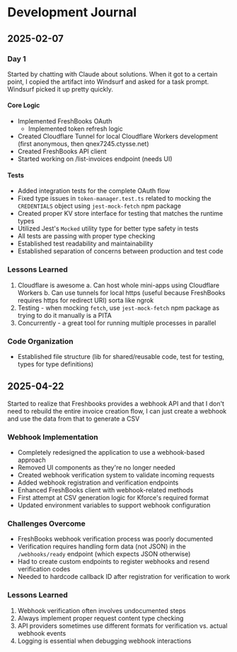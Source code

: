 # Development Journal

## 2025-02-07

### Day 1
Started by chatting with Claude about solutions. When it got to a certain point, I copied the artifact into Windsurf and asked for a task prompt. Windsurf picked it up pretty quickly.

#### Core Logic
- Implemented FreshBooks OAuth
  - Implemented token refresh logic
- Created Cloudflare Tunnel for local Cloudflare Workers development (first anonymous, then qnex7245.ctysse.net)
- Created FreshBooks API client
- Started working on /list-invoices endpoint (needs UI)

#### Tests
- Added integration tests for the complete OAuth flow
- Fixed type issues in `token-manager.test.ts` related to mocking the `CREDENTIALS` object using `jest-mock-fetch` npm package
- Created proper KV store interface for testing that matches the runtime types
- Utilized Jest's `Mocked` utility type for better type safety in tests
- All tests are passing with proper type checking
- Established test readability and maintainability
- Established separation of concerns between production and test code

### Lessons Learned
1. Cloudflare is awesome
  a. Can host whole mini-apps using Cloudflare Workers
  b. Can use tunnels for local https (useful because FreshBooks requires https for redirect URI) sorta like ngrok
2. Testing - when mocking `fetch`, use `jest-mock-fetch` npm package as trying to do it manually is a PITA
3. Concurrently - a great tool for running multiple processes in parallel

### Code Organization
- Established file structure (lib for shared/reusable code, test for testing, types for type definitions)

## 2025-04-22

Started to realize that Freshbooks provides a webhook API and that I don't need to rebuild the entire invoice creation flow, I can just create a webhook and use the data from that to generate a CSV

### Webhook Implementation
- Completely redesigned the application to use a webhook-based approach
- Removed UI components as they're no longer needed
- Created webhook verification system to validate incoming requests
- Added webhook registration and verification endpoints
- Enhanced FreshBooks client with webhook-related methods
- First attempt at CSV generation logic for Kforce's required format
- Updated environment variables to support webhook configuration

### Challenges Overcome
- FreshBooks webhook verification process was poorly documented
- Verification requires handling form data (not JSON) in the `/webhooks/ready` endpoint (which expects JSON otherwise)
- Had to create custom endpoints to register webhooks and resend verification codes
- Needed to hardcode callback ID after registration for verification to work

### Lessons Learned
1. Webhook verification often involves undocumented steps
2. Always implement proper request content type checking
3. API providers sometimes use different formats for verification vs. actual webhook events
4. Logging is essential when debugging webhook interactions
